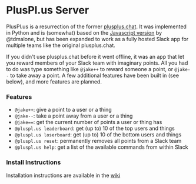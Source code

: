 # PlusPl.us Server

PlusPl.us is a resurrection of the former [plusplus.chat](http://plusplus.chat). It was implemented in Python and
is (somewhat) based on the [Javascript version](https://github.com/tdmalone/working-plusplus/) by @tdmalone, but has
been expanded to work as a fully hosted Slack app for multiple teams like the original plusplus.chat.

If you didn't use plusplus.chat before it went offline, it was an app that let you reward members of your Slack team
with imaginary points. All you had to do was type something like `@jake++` to reward someone a point, or `@jake--`
to take away a point. A few additional features have been built in (see below), and more features are planned.


### Features

- `@jake++`: give a point to a user or a thing
- `@jake--`: take a point away from a user or a thing
- `@jake==`: get the current number of points a user or thing has
- `@pluspl.us leaderboard`: get (up to) 10 of the top users and things
- `@pluspl.us loserboard`: get (up to) 10 of the bottom users and things
- `@pluspl.us reset`: permanently removes all points from a Slack team
- `@pluspl.us help`: get a list of the available commands from within Slack

### Install Instructions

Installation instructions are available in the [wiki](https://github.com/plusplusslack/pluspl.us/wiki/Installation)
